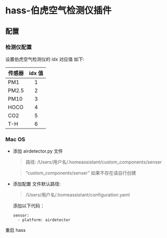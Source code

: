 # hass-伯虎空气检测仪插件

## 配置


### 检测仪配置
设置伯虎空气检测仪的 idx 对应值 如下:

| 传感器  | idx 值 | 
| ------ |:---:|
| PM1     | 1 | 
| PM2.5   | 2 | 
| PM10    | 3 |
| HOCO    | 4 |
| CO2     | 5 |
| T-H     | 6 |


### Mac OS

  * 添加 airdetector.py 文件
    > 路径: /Users/用户名/.homeassistant/custom_components/senser
    
    > “custom_components/senser” 如果不存在请自行创建

  * 添加配置
    文件默认路径: 
    > /Users/用户名/.homeassistant/configuration.yaml

	添加以下代码：
	
      	sensor:
          - platform: airdetector

 重启 hass

